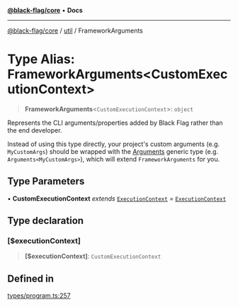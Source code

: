 [**@black-flag/core**](../../README.md) • **Docs**

***

[@black-flag/core](../../README.md) / [util](../README.md) / FrameworkArguments

# Type Alias: FrameworkArguments\<CustomExecutionContext\>

> **FrameworkArguments**\<`CustomExecutionContext`\>: `object`

Represents the CLI arguments/properties added by Black Flag rather than the
end developer.

Instead of using this type directly, your project's custom arguments (e.g.
`MyCustomArgs`) should be wrapped with the [Arguments](../../index/type-aliases/Arguments.md) generic type
(e.g. `Arguments<MyCustomArgs>`), which will extend `FrameworkArguments` for
you.

## Type Parameters

• **CustomExecutionContext** *extends* [`ExecutionContext`](ExecutionContext.md) = [`ExecutionContext`](ExecutionContext.md)

## Type declaration

### \[$executionContext\]

> **\[$executionContext\]**: `CustomExecutionContext`

## Defined in

[types/program.ts:257](https://github.com/Xunnamius/black-flag/blob/cdc6af55387aac92b7d9fc16a57790068e4b6d49/types/program.ts#L257)
